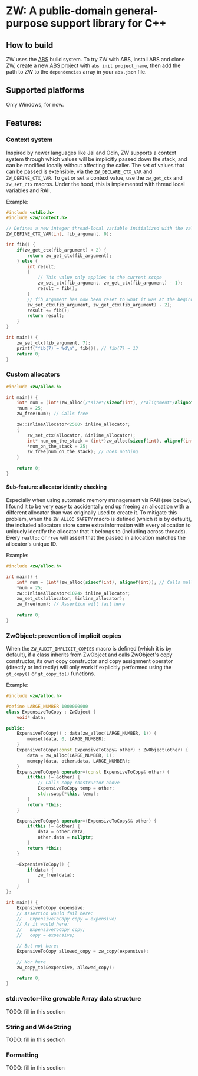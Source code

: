 # ZW: A public-domain general-purpose support library for C++

## How to build

ZW uses the [ABS](https://github.com/zachwolfe/abs) build system. To try ZW with ABS, install ABS and clone ZW, create a new ABS project with `abs init project_name`, then add the path to ZW to the `dependencies` array in your `abs.json` file.

## Supported platforms

Only Windows, for now.

## Features:

### Context system

Inspired by newer languages like Jai and Odin, ZW supports a context system through which values will be implicitly passed down the stack, and can be modified locally without affecting the caller. The set of values that can be passed is extensible, via the `ZW_DECLARE_CTX_VAR` and `ZW_DEFINE_CTX_VAR`. To get or set a context value, use the `zw_get_ctx` and `zw_set_ctx` macros. Under the hood, this is implemented with thread local variables and RAII.

Example:
```cpp
#include <stdio.h>
#include <zw/context.h>

// Defines a new integer thread-local variable initialized with the value 0.
ZW_DEFINE_CTX_VAR(int, fib_argument, 0);

int fib() {
    if(zw_get_ctx(fib_argument) < 2) {
        return zw_get_ctx(fib_argument);
    } else {
        int result;
        {
            // This value only applies to the current scope
            zw_set_ctx(fib_argument, zw_get_ctx(fib_argument) - 1);
            result = fib();
        }
        // fib_argument has now been reset to what it was at the beginning of the call
        zw_set_ctx(fib_argument, zw_get_ctx(fib_argument) - 2);
        result += fib();
        return result;
    }
}

int main() {
    zw_set_ctx(fib_argument, 7);
    printf("fib(7) = %d\n", fib()); // fib(7) = 13
    return 0;
}
```

### Custom allocators

```cpp
#include <zw/alloc.h>

int main() {
    int* num = (int*)zw_alloc(/*size*/sizeof(int), /*alignment*/alignof(int)); // Calls malloc
    *num = 25;
    zw_free(num); // Calls free

    zw::InlineAllocator<2500> inline_allocator;
    {
        zw_set_ctx(allocator, &inline_allocator);
        int* num_on_the_stack = (int*)zw_alloc(sizeof(int), alignof(int)); // Calls inline_allocator's alloc method
        *num_on_the_stack = 25;
        zw_free(num_on_the_stack); // Does nothing
    }
    
    return 0;
}
```

#### Sub-feature: allocator identity checking

Especially when using automatic memory management via RAII (see below), I found it to be very easy to accidentally end up freeing an allocation with a different allocator than was originally used to create it. To mitigate this problem, when the `ZW_ALLOC_SAFETY` macro is defined (which it is by default), the included allocators store some extra information with every allocation to uniquely identify the allocator that it belongs to (including across threads). Every `realloc` or `free` will assert that the passed in allocation matches the allocator's unique ID.

Example:

```cpp
#include <zw/alloc.h>

int main() {
    int* num = (int*)zw_alloc(sizeof(int), alignof(int)); // Calls malloc
    *num = 25;
    zw::InlineAllocator<1024> inline_allocator;
    zw_set_ctx(allocator, &inline_allocator);
    zw_free(num); // Assertion will fail here
    
    return 0;
}
```

### ZwObject: prevention of implicit copies

When the `ZW_AUDIT_IMPLICIT_COPIES` macro is defined (which it is by default), if a class inherits from ZwObject and calls ZwObject's copy constructor, its own copy constructor and copy assignment operator (directly or indirectly) will only work if explicitly performed using the `gt_copy()` or `gt_copy_to()` functions.

Example:

```cpp
#include <zw/alloc.h>

#define LARGE_NUMBER 1000000000
class ExpensiveToCopy : ZwObject {
    void* data;

public:
    ExpensiveToCopy() : data(zw_alloc(LARGE_NUMBER, 1)) {
        memset(data, 0, LARGE_NUMBER);
    }
    ExpensiveToCopy(const ExpensiveToCopy& other) : ZwObject(other) {
        data = zw_alloc(LARGE_NUMBER, 1);
        memcpy(data, other.data, LARGE_NUMBER);
    }
    ExpensiveToCopy& operator=(const ExpensiveToCopy& other) {
        if(this != &other) {
            // Calls copy constructor above
            ExpensiveToCopy temp = other;
            std::swap(*this, temp);
        }
        return *this;
    }

    ExpensiveToCopy& operator=(ExpensiveToCopy&& other) {
        if(this != &other) {
            data = other.data;
            other.data = nullptr;
        }
        return *this;
    }

    ~ExpensiveToCopy() {
        if(data) {
            zw_free(data);
        }
    }
};

int main() {
    ExpensiveToCopy expensive;
    // Assertion would fail here:
    //   ExpensiveToCopy copy = expensive;
    // As it would here:
    //   ExpensiveToCopy copy;
    //   copy = expensive;

    // But not here:
    ExpensiveToCopy allowed_copy = zw_copy(expensive);

    // Nor here
    zw_copy_to(&expensive, allowed_copy);

    return 0;
}
```


### std::vector-like growable Array data structure

TODO: fill in this section

### String and WideString

TODO: fill in this section

### Formatting

TODO: fill in this section